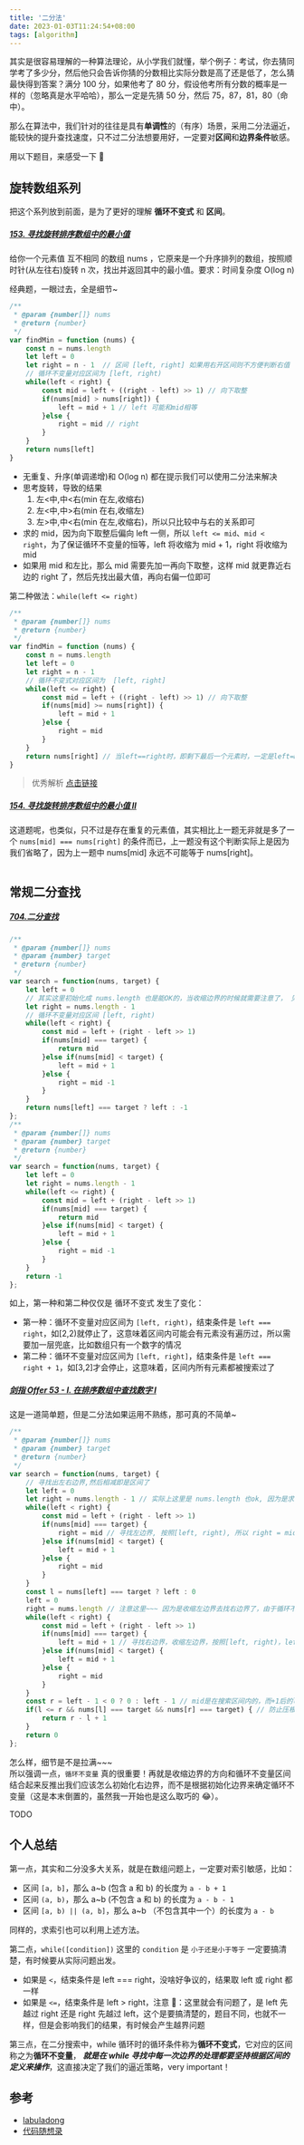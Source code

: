 ```yaml
---
title: '二分法'
date: 2023-01-03T11:24:54+08:00
tags: [algorithm]
---
```


其实是很容易理解的一种算法理论，从小学我们就懂，举个例子：考试，你去猜同学考了多少分，然后他只会告诉你猜的分数相比实际分数是高了还是低了，怎么猜最快得到答案？满分 100 分，如果他考了 80 分，假设他考所有分数的概率是一样的（忽略真是水平哈哈），那么一定是先猜 50 分，然后 75，87，81，80（命中）。

那么在算法中，我们针对的往往是具有**单调性**的（有序）场景，采用二分法逼近，能较快的提升查找速度，只不过二分法想要用好，一定要对**区间**和**边界条件**敏感。

用以下题目，来感受一下 👻

## 旋转数组系列

把这个系列放到前面，是为了更好的理解 **循环不变式** 和 **区间**。

##### [153. 寻找旋转排序数组中的最小值](https://leetcode.cn/problems/find-minimum-in-rotated-sorted-array/description/)

给你一个元素值 互不相同 的数组 nums ，它原来是一个升序排列的数组，按照顺时针(从左往右)旋转 n 次，找出并返回其中的最小值。要求：时间复杂度 O(log n)

经典题，一眼过去，全是细节~

```JavaScript
/**
 * @param {number[]} nums
 * @return {number}
 */
var findMin = function (nums) {
    const n = nums.length
    let left = 0
    let right = n - 1  // 区间 [left, right] 如果用右开区间则不方便判断右值
    // 循环不变量对应区间为 [left, right)
    while(left < right) {
        const mid = left + ((right - left) >> 1) // 向下取整
        if(nums[mid] > nums[right]) {
            left = mid + 1 // left 可能和mid相等
        }else {
            right = mid // right
        }
    }
    return nums[left]
}
```

- 无重复、升序(单调递增)和 O(log n) 都在提示我们可以使用二分法来解决
- 思考旋转，导致的结果
  1. 左<中,中<右(min 在左,收缩右)
  2. 左<中,中>右(min 在右,收缩左)
  3. 左>中,中<右(min 在左,收缩右)，所以只比较中与右的关系即可
- 求的 mid，因为向下取整后偏向 left 一侧，所以 `left <= mid`、`mid < right`，为了保证循环不变量的恒等，left 将收缩为 mid + 1，right 将收缩为 mid
- 如果用 mid 和左比，那么 mid 需要先加一再向下取整，这样 mid 就更靠近右边的 right 了，然后先找出最大值，再向右偏一位即可

第二种做法：`while(left <= right)`

```JavaScript
/**
 * @param {number[]} nums
 * @return {number}
 */
var findMin = function (nums) {
    const n = nums.length
    let left = 0
    let right = n - 1
    // 循环不变式对应区间为  [left, right]
    while(left <= right) {
        const mid = left + ((right - left) >> 1) // 向下取整
        if(nums[mid] >= nums[right]) {
            left = mid + 1
        }else {
            right = mid
        }
    }
    return nums[right] // 当left==right时，即剩下最后一个元素时，一定是left=mid+1,right原地不动。而我们要取最后一个数据，所以返回nums[right]
}
```

> 优秀解析 [点击链接](https://leetcode.cn/problems/find-minimum-in-rotated-sorted-array/solutions/126635/er-fen-cha-zhao-wei-shi-yao-zuo-you-bu-dui-cheng-z/)

##### [154. 寻找旋转排序数组中的最小值 II](https://leetcode.cn/problems/find-minimum-in-rotated-sorted-array-ii/)

这道题呢，也类似，只不过是存在重复的元素值，其实相比上一题无非就是多了一个 `nums[mid] === nums[right]` 的条件而已，上一题没有这个判断实际上是因为我们省略了，因为上一题中 nums[mid] 永远不可能等于 nums[right]。

```JavaScript

```

## 常规二分查找

##### [704.二分查找](https://leetcode.cn/problems/binary-search/)

```JavaScript
/**
 * @param {number[]} nums
 * @param {number} target
 * @return {number}
 */
var search = function(nums, target) {
    let left = 0
    // 其实这里初始化成 nums.length 也是能OK的，当收缩边界的时候就需要注意了， 见下一题
    let right = nums.length - 1
    // 循环不变量对应区间 [left, right)
    while(left < right) {
        const mid = left + (right - left >> 1)
        if(nums[mid] === target) {
            return mid
        }else if(nums[mid] < target) {
            left = mid + 1
        }else {
            right = mid -1
        }
    }
    return nums[left] === target ? left : -1
};
/**
 * @param {number[]} nums
 * @param {number} target
 * @return {number}
 */
var search = function(nums, target) {
    let left = 0
    let right = nums.length - 1
    while(left <= right) {
        const mid = left + (right - left >> 1)
        if(nums[mid] === target) {
            return mid
        }else if(nums[mid] < target) {
            left = mid + 1
        }else {
            right = mid -1
        }
    }
    return -1
};
```

如上，第一种和第二种仅仅是 循环不变式 发生了变化：

- 第一种：循环不变量对应区间为 `[left, right)`，结束条件是 `left === right`，如[2,2)就停止了，这意味着区间内可能会有元素没有遍历过，所以需要加一层兜底，比如数组只有一个数字的情况
- 第二种：循环不变量对应区间为 `[left, right]`，结束条件是 `left === right + 1`，如[3,2]才会停止，这意味着，区间内所有元素都被搜索过了

##### [剑指 Offer 53 - I. 在排序数组中查找数字 I](https://leetcode.cn/problems/zai-pai-xu-shu-zu-zhong-cha-zhao-shu-zi-lcof/description/)

这是一道简单题，但是二分法如果运用不熟练，那可真的不简单~

```JavaScript
/**
 * @param {number[]} nums
 * @param {number} target
 * @return {number}
 */
var search = function(nums, target) {
    // 寻找出左右边界,然后相减即是区间了
    let left = 0
    let right = nums.length - 1 // 实际上这里是 nums.length 也ok, 因为是求左边界 [left, right) 对右边界无所谓
    while(left < right) {
        const mid = left + (right - left >> 1)
        if(nums[mid] === target) {
            right = mid // 寻找左边界, 按照[left, right), 所以 right = mid
        }else if(nums[mid] < target) {
            left = mid + 1
        }else {
            right = mid
        }
    }
    const l = nums[left] === target ? left : 0
    left = 0
    right = nums.length // 注意这里~~~ 因为是收缩左边界去找右边界了，由于循环不变量为[left,right), 所以应该如此初始化
    while(left < right) {
        const mid = left + (right - left >> 1)
        if(nums[mid] === target) {
            left = mid + 1 // 寻找右边界，收缩左边界，按照[left, right)，left = mid + 1
        }else if(nums[mid] < target) {
            left = mid + 1
        }else {
            right = mid
        }
    }
    const r = left - 1 < 0 ? 0 : left - 1 // mid是在搜索区间内的，而+1后的left不一定,结束条件是 left === right，由于是向右逼近，所以left应该-1
    if(l <= r && nums[l] === target && nums[r] === target) { // 防止压根没有
        return r - l + 1
    }
    return 0
};
```

怎么样，细节是不是拉满~~~  
所以强调一点，`循环不变量` 真的很重要！再就是收缩边界的方向和循环不变量区间结合起来反推出我们应该怎么初始化右边界，而不是根据初始化边界来确定循环不变量（这是本末倒置的，虽然我一开始也是这么取巧的 😂）。

TODO

## 个人总结

第一点，其实和二分没多大关系，就是在数组问题上，一定要对索引敏感，比如：

- 区间 `[a, b]`，那么 a~b (包含 a 和 b) 的长度为 `a - b + 1`
- 区间 `(a, b)`，那么 a~b (不包含 a 和 b) 的长度为 `a - b - 1`
- 区间 `[a, b) || (a, b]`，那么 a~b （不包含其中一个）的长度为 `a - b`

同样的，求索引也可以利用上述方法。

第二点，`while([condition])` 这里的 `condition` 是 `小于还是小于等于` 一定要搞清楚，有时候要从实际问题出发。

- 如果是 `<`，结束条件是 left === right，没啥好争议的，结果取 left 或 right 都一样
- 如果是 `<=`，结束条件是 left > right，注意 📢：这里就会有问题了，是 left 先越过 right 还是 right 先越过 left，这个是要搞清楚的，题目不同，也就不一样，但是会影响我们的结果，有时候会产生越界问题

第三点，在二分搜索中，while 循环时的循环条件称为**循环不变式**，它对应的区间称之为**循环不变量**， **_就是在 while 寻找中每一次边界的处理都要坚持根据区间的定义来操作_**，这直接决定了我们的逼近策略，very important！

## 参考

- [labuladong](https://labuladong.github.io/algo/di-yi-zhan-da78c/shou-ba-sh-48c1d/wo-xie-le--9c7a4/)
- [代码随想录](https://programmercarl.com/0704.%E4%BA%8C%E5%88%86%E6%9F%A5%E6%89%BE.html#%E6%80%9D%E8%B7%AF)
